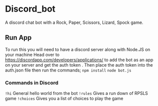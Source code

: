 # Discord_bot
A discord chat bot with a Rock, Paper, Scissors, Lizard, Spock game.

## Run App
To run this you will need to have a discord server along with Node.JS on your machine
Head over to https://discordapp.com/developers/applications/ to add the bot as an app on your server and get the auth token . 
Then place the auth token into the auth.json file then run the commands;
`npm install` 
`node bot.js` 

### Commands in Discord
`!hi` General hello world from the bot
`!rules` Gives a run down of RPSLS game 
`!choices` Gives you a list of choices to play the game
